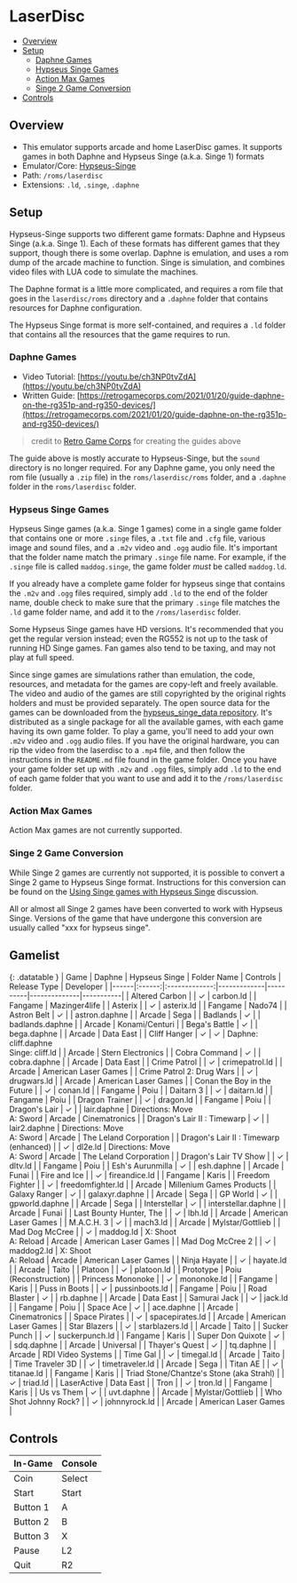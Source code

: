 # LaserDisc

- [Overview](#overview)
- [Setup](#setup)
  * [Daphne Games](#daphne-games)
  * [Hypseus Singe Games](#hypseus-singe-games)
  * [Action Max Games](#action-max-games)
  * [Singe 2 Game Conversion](#singe-2-game-conversion)
- [Controls](#controls)

## Overview

- This emulator supports arcade and home LaserDisc games. It supports games in both Daphne and Hypseus Singe (a.k.a. Singe 1) formats
- Emulator/Core: [Hypseus-Singe](https://github.com/DirtBagXon/hypseus-singe)
- Path: `/roms/laserdisc`
- Extensions: `.ld`, `.singe`, `.daphne`

## Setup

Hypseus-Singe supports two different game formats: Daphne and Hypseus Singe (a.k.a. Singe 1). Each of these formats has different games that they support, though there is some overlap. Daphne is emulation, and uses a rom dump of the arcade machine to function. Singe is simulation, and combines video files with LUA code to simulate the machines.

The Daphne format is a little more complicated, and requires a rom file that goes in the `laserdisc/roms` directory and a `.daphne` folder that contains resources for Daphne configuration.

The Hypseus Singe format is more self-contained, and requires a `.ld` folder that contains all the resources that the game requires to run.

### Daphne Games

- Video Tutorial: [https://youtu.be/ch3NP0tvZdA](https://youtu.be/ch3NP0tvZdA)
- Written Guide: [https://retrogamecorps.com/2021/01/20/guide-daphne-on-the-rg351p-and-rg350-devices/](https://retrogamecorps.com/2021/01/20/guide-daphne-on-the-rg351p-and-rg350-devices/)
> credit to [Retro Game Corps](https://www.youtube.com/channel/UCoZQiN0o7f36H7PaW4fVhFw) for creating the guides above

The guide above is mostly accurate to Hypseus-Singe, but the `sound` directory is no longer required. For any Daphne game, you only need the rom file (usually a `.zip` file) in the `roms/laserdisc/roms` folder, and a `.daphne` folder in the `roms/laserdisc` folder.

### Hypseus Singe Games

Hypseus Singe games (a.k.a. Singe 1 games) come in a single game folder that contains one or more `.singe` files, a `.txt` file and `.cfg` file, various image and sound files, and a `.m2v` video and `.ogg` audio file. It's important that the folder name match the primary `.singe` file name. For example, if the `.singe` file is called `maddog.singe`, the game folder *must* be called `maddog.ld`.

If you already have a complete game folder for hypseus singe that contains the `.m2v` and `.ogg` files required, simply add `.ld` to the end of the folder name, double check to make sure that the primary `.singe` file matches the `.ld` game folder name, and add it to the `/roms/laserdisc` folder.

Some Hypseus Singe games have HD versions. It's recommended that you get the regular version instead; even the RG552 is not up to the task of running HD Singe games. Fan games also tend to be taxing, and may not play at full speed.

Since singe games are simulations rather than emulation, the code, resources, and metadata for the games are copy-left and freely available. The video and audio of the games are still copyrighted by the original rights holders and must be provided separately. The open source data for the games can be downloaded from the [hypseus_singe_data repository](https://github.com/DirtBagXon/hypseus_singe_data/releases/). It's distributed as a single package for all the available games, with each game having its own game folder. To play a game, you'll need to add your own `.m2v` video and `.ogg` audio files. If you have the original hardware, you can rip the video from the laserdisc to a `.mp4` file, and then follow the instructions in the `README.md` file found in the game folder. Once you have your game folder set up with `.m2v` and `.ogg` files, simply add `.ld` to the end of each game folder that you want to use and add it to the `/roms/laserdisc` folder.

### Action Max Games

Action Max games are not currently supported.

### Singe 2 Game Conversion

While Singe 2 games are currently not supported, it is possible to convert a Singe 2 game to Hypseus Singe format. Instructions for this conversion can be found on the [Using Singe games with Hypseus Singe](https://github.com/DirtBagXon/hypseus-singe/discussions/60) discussion.

All or almost all Singe 2 games have been converted to work with Hypseus Singe. Versions of the game that have undergone this conversion are usually called "xxx for hypseus singe".

## Gamelist

{: .datatable }
| Game | Daphne | Hypseus Singe | Folder Name | Controls | Release Type | Developer |
|------|:------:|:-------------:|-------------|----------|--------------|-----------|
| Altered Carbon | | &#10003; | carbon.ld | | Fangame | Mazinger4life |
| Asterix | | &#10003; | asterix.ld | | Fangame | Nado74 |
| Astron Belt | &#10003; | | astron.daphne | | Arcade | Sega |
| Badlands | &#10003; | | badlands.daphne | | Arcade | Konami/Centuri |
| Bega's Battle | &#10003; | | bega.daphne | | Arcade | Data East |
| Cliff Hanger | &#10003; | &#10003; | Daphne: cliff.daphne<br/>Singe: cliff.ld | | Arcade | Stern Electronics |
| Cobra Command | &#10003; | | cobra.daphne | | Arcade | Data East |
| Crime Patrol | | &#10003; | crimepatrol.ld | | Arcade | American Laser Games |
| Crime Patrol 2: Drug Wars | | &#10003; | drugwars.ld | | Arcade | American Laser Games |
| Conan the Boy in the Future | | &#10003; | conan.ld | | Fangame | Poiu |
| Daitarn 3 | | &#10003; | daitarn.ld | | Fangame | Poiu |
| Dragon Trainer | | &#10003; | dragon.ld | | Fangame | Poiu |
| Dragon's Lair | &#10003; | | lair.daphne | Directions: Move<br/>A: Sword | Arcade | Cinematronics |
| Dragon's Lair II : Timewarp | &#10003; | | lair2.daphne | Directions: Move<br/>A: Sword | Arcade | The Leland Corporation |
| Dragon's Lair II : Timewarp (enhanced) | | &#10003; | dl2e.ld | Directions: Move<br/>A: Sword | Arcade | The Leland Corporation |
| Dragon's Lair TV Show | | &#10003; | dltv.ld | | Fangame | Poiu |
| Esh's Aurunmilla | &#10003; | | esh.daphne | | Arcade | Funai |
| Fire and Ice | | &#10003; | fireandice.ld | | Fangame | Karis |
| Freedom Fighter | | &#10003; | freedomfighter.ld | | Arcade | Millenium Games Products |
| Galaxy Ranger | &#10003; | | galaxyr.daphne | | Arcade | Sega |
| GP World | &#10003; | | gpworld.daphne | | Arcade | Sega |
| Interstellar | &#10003; | | interstellar.daphne | | Arcade | Funai |
| Last Bounty Hunter, The | | &#10003; | lbh.ld | | Arcade | American Laser Games |
| M.A.C.H. 3 | &#10003; | | mach3.ld | | Arcade | Mylstar/Gottlieb       |
| Mad Dog McCree | | &#10003; | maddog.ld | X: Shoot<br/>A: Reload | Arcade | American Laser Games |
| Mad Dog McCree 2 | | &#10003; | maddog2.ld | X: Shoot<br/>A: Reload | Arcade | American Laser Games |
| Ninja Hayate | | &#10003; | hayate.ld | | Arcade | Taito |
| Platoon | | &#10003; | platoon.ld | | Prototype | Poiu (Reconstruction) |
| Princess Mononoke | | &#10003; | mononoke.ld | | Fangame | Karis |
| Puss in Boots | | &#10003; | pussinboots.ld | | Fangame | Poiu |
| Road Blaster | &#10003; | | rb.daphne | | Arcade | Data East |
| Samurai Jack | | &#10003; | jack.ld | | Fangame | Poiu |
| Space Ace | &#10003; | | ace.daphne | | Arcade | Cinematronics |
| Space Pirates | | &#10003; | spacepirates.ld | | Arcade | American Laser Games |
| Star Blazers | | &#10003; | starblazers.ld | | Arcade | Taito |
| Sucker Punch | | &#10003; | suckerpunch.ld | | Fangame | Karis |
| Super Don Quixote | &#10003; | | sdq.daphne | | Arcade | Universal |
| Thayer's Quest | &#10003; | | tq.daphne | | Arcade | RDI Video Systems |
| Time Gal | | &#10003; | timegal.ld | | Arcade | Taito |
| Time Traveler 3D | | &#10003; | timetraveler.ld | | Arcade | Sega |
| Titan AE | | &#10003; | titanae.ld | | Fangame | Karis |
| Triad Stone/Chantze's Stone (aka Strahl) | | &#10003; | triad.ld | | LaserActive | Data East |
| Tron | | &#10003; | tron.ld | | Fangame | Karis |
| Us vs Them | &#10003; | | uvt.daphne | | Arcade | Mylstar/Gottlieb |
| Who Shot Johnny Rock? | | &#10003; | johnnyrock.ld | | Arcade | American Laser Games |

## Controls

| In-Game | Console |
|---------|---------|
| Coin | Select |
| Start | Start |
| Button 1| A |
| Button 2| B |
| Button 3| X |
| Pause | L2 |
| Quit | R2 |
